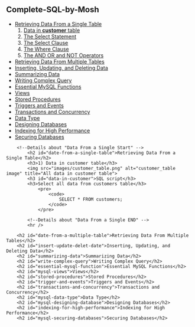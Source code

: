 <!DOCTYPE html>
<html>
<head>
    <script type="text/javascript" 
        src="https://cdnjs.cloudflare.com/ajax/libs/highlight.js/9.15.8/highlight.min.js">
    </script>
    <!-- link for highlight.js -->
    <script>hljs.initHighlightingOnLoad();</script>
    <link rel="stylesheet"
    href="https://cdnjs.cloudflare.com/ajax/libs/highlight.js/9.15.8/styles/monokai.min.css" />
</head>
        
<body>        
        <h2>Complete-SQL-by-Mosh</h2>
        <ul>
        <li>
            <a href="#date-from-a-single-table">Retrieving Data From a Single Table</a>
            <ol>
                <li>
                    <a href="#data-in-customer">Data in <b>customer</b> table</a>
                </li>
                <li>
                    <a href="">The Select Statement</a>
                </li>
                <li>
                    <a href="#">The Select Clause</a>
                </li>
                <li>
                    <a href="#">The Where Clause</a>
                </li>              
                <li>
                    <a href="#">The AND OR and NOT Operators</a>
                </li>
            </ol>
        </li>
        <li>
            <a href="#date-from-a-multiple-table">Retrieving Data From Multiple Tables</a>
        </li>
        <li>
            <a href="#insert-update-delet-date">Inserting, Updating, and Deleting Data</a>
        </li>
        <li>
            <a href="#summarizing-data">Summarizing Data</a>
        </li>
        <li>
            <a href="#write-complex-query">Writing Complex Query</a>
        </li>
        <li>
            <a href="#essential-mysql-function">Essential MySQL Functions</a>
        </li>
        <li>
            <a href="#mysql-views">Views</a>
        </li>
        <li>
            <a href="#stored-procedures">Stored Procedures</a> 
        </li>
        <li>
            <a href="#trigger-and-events">Triggers and Events</a>
        </li>
        <li>
            <a href="#transactions-and-concurrency">Transactions and Concurrency</a>
        </li>
        <li>
            <a href="#mysql-data-type">Data Type</a>
        </li>
        <li>
            <a href="#mysql-designing-database">Designing Databases</a>
        </li>
        <li>
            <a href="#indexing-for-high-performance">Indexing for High Performance</a>
        </li>
        <li>
            <a href="#mysql-securing-databases">Securing Databases</a>
        </li>
        </ul>

        <!--Details about "Data From a Single Start" -->
            <h2 id="date-from-a-single-table">Retrieving Data From a Single Table</h2>
            <h3>1) Data in customer table</h3>
            <img src="images/customer_table.png" alt="customer_table image" title="All data in customer table"> 
            <h3 id="data-in-customer">SQL script</h3>    
            <h3>Select all data from customers table</h3>
                <pre>
                    <code>
                        SELECT * FROM customers;
                    </code>
                </pre>

            <!--Details about "Data From a Single END" -->
            <hr />
            
        <h2 id="date-from-a-multiple-table">Retrieving Data From Multiple Tables</h2>
        <h2 id="insert-update-delet-date">Inserting, Updating, and Deleting Data</h2>
        <h2 id="summarizing-data">Summarizing Data</h2>
        <h2 id="write-complex-query">Writing Complex Query</h2>
        <h2 id="essential-mysql-function">Essential MySQL Functions</h2>
        <h2 id="mysql-views">Views</h2>
        <h2 id="stored-procedures">Stored Procedures</h2>
        <h2 id="trigger-and-events">Triggers and Events</h2>
        <h2 id="transactions-and-concurrency">Transactions and Concurrency</h2>
        <h2 id="mysql-data-type">Data Type</h2>
        <h2 id="mysql-designing-database">Designing Databases</h2>
        <h2 id="indexing-for-high-performance">Indexing for High Performance</h2>
        <h2 id="mysql-securing-databases">Securing Databases</h2>
</body>
</html>
